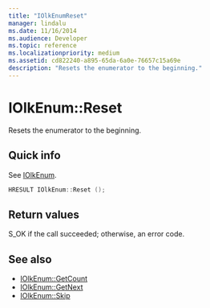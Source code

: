 ```yaml
---
title: "IOlkEnumReset"
manager: lindalu
ms.date: 11/16/2014
ms.audience: Developer
ms.topic: reference
ms.localizationpriority: medium
ms.assetid: cd822240-a895-65da-6a0e-76657c15a69e
description: "Resets the enumerator to the beginning."
---
```


# IOlkEnum::Reset

Resets the enumerator to the beginning.
  
## Quick info

See [IOlkEnum](iolkenum.md).
  
```cpp
HRESULT IOlkEnum::Reset ();
```

## Return values

S_OK if the call succeeded; otherwise, an error code.
  
## See also

- [IOlkEnum::GetCount](iolkenum-getcount.md)
- [IOlkEnum::GetNext](iolkenum-getnext.md)
- [IOlkEnum::Skip](iolkenum-skip.md)

